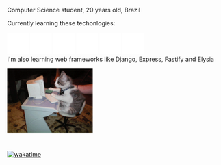 <div style="display: flex; align-items: center; flex-direction: row">
  <div style="flex: 1;">
    <p>
      Computer Science student, 20 years old, Brazil
    </p>
    <p>
      Currently learning these techonlogies:
      <div>
        <img src="static/c++.svg" alt="C++" width="50">
        <img src="static/typescript.svg" alt="TypeScript" width="50">
        <img src="static/react-native.svg" alt="React Native" width="50">
        <img src="static/java.svg" alt="Java" width="50">
        <img src="static/python.svg" alt="Python" width="50">
        <img src="static/git.svg" alt="Git" width="50">
      </div>
      I'm also learning web frameworks like Django, Express, Fastify and Elysia
    </p>
    <div>
        <img src="static/giphy.gif" alt="cat" width="200">
      </div>
  </div>
  
</div>


#

[![wakatime](https://wakatime.com/badge/user/c1054241-c005-4f30-bee2-f1689db4f8f4.svg)](https://wakatime.com/@c1054241-c005-4f30-bee2-f1689db4f8f4)

